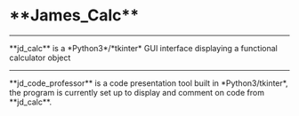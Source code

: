 <h1>**James_Calc**</h1>
<hr>
**jd_calc** is a *Python3*/*tkinter* GUI interface displaying a functional calculator object</br><hr>
**jd_code_professor** is a code presentation tool built in *Python3/tkinter*, the program is currently set up to display and comment on code from **jd_calc**. 
